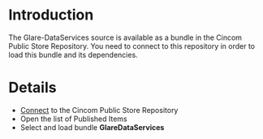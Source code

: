 # Introduction #
The Glare-DataServices source is available as a bundle in the Cincom Public Store Repository. You need to connect to this repository in order to load this bundle and its dependencies.

# Details #
  * [Connect](http://www.cincomsmalltalk.com/CincomSmalltalkWiki/PostgreSQL+Access+Page) to the Cincom Public Store Repository
  * Open the list of Published Items
  * Select and load bundle **GlareDataServices**
